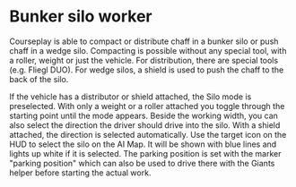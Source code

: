 # Bunker silo worker


Courseplay is able to compact or distribute chaff in a bunker silo or push chaff in a wedge silo.
Compacting is possible without any special tool, with a roller, weight or just the vehicle.
For distribution, there are special tools (e.g. Fliegl DUO).
For wedge silos, a shield is used to push the chaff to the back of the silo.



If the vehicle has a distributor or shield attached, the Silo mode is preselected. With only a weight or a roller attached
you toggle through the starting point until the mode appears.
Beside the working width, you can also select the direction the driver should drive into the silo. With a shield attached,
the direction is selected automatically.
Use the target icon on the HUD to select the silo on the AI Map. It will be shown with blue lines and lights up white if it is selected.
The parking position is set with the marker "parking position" which can also be used to drive there with the Giants helper
before starting the actual work.


